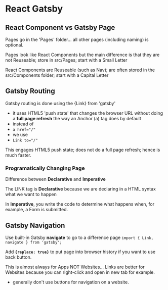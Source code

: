 # React Gatsby

## React Component vs Gatsby Page

Pages go in the 'Pages' folder... all other pages (including naming) is optional.

Pages look like React Components but the main difference is that they are not Reuseable; store in src/Pages; start with a Small Letter

React Components are Reuseable (such as Nav); are often stored in the src/Components folder; start with a Capital Letter

## Gatsby Routing

Gatsby routing is done using the {Link} from 'gatsby'

- it uses HTML5 'push state' that changes the browser URL without doing a **full page refresh** the way an Anchor (a) tag does by default
- instead of
- `a href="/"`
- we use
- `Link to="/"`

This engages HTML5 push state; does not do a full page refresh; hence is much faster.

### Programatically Changing Page

Difference between **Declarative** and **Imperative**

The LINK tag is **Declarative** because we are declaring in a HTML syntax what we want to happen

In **Imperative**, you write the code to determine what happens when, for example, a Form is submitted.

## Gatsby Navigation

Use built-in Gatsby **navigate** to go to a difference page
`import { Link, navigate } from 'gatsby';`

Add **`{replace: true}`** to put page into browser history if you want to use back button.

This is almost always for Apps NOT Websites... Links are better for Websites because you can right-click and open in new tab for example.
- generally don't use buttons for navigation on a website.



